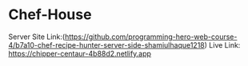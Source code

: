 # Chef-House
Server Site Link:(https://github.com/programming-hero-web-course-4/b7a10-chef-recipe-hunter-server-side-shamiulhaque1218)
Live Link: https://chipper-centaur-4b88d2.netlify.app

